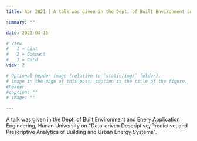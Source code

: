```yaml
---
title: Apr 2021 | A talk was given in the Dept. of Built Environment and Enery Application Engineering, Hunan University on "Data-driven Descriptive, Predictive, and Prescriptive Analytics of Building and Urban Energy Systems".

summary: ""

date: 2021-04-15

# View.
#   1 = List
#   2 = Compact
#   3 = Card
view: 2

# Optional header image (relative to `static/img/` folder).
# image in the page of this post; caption is the title of the figure.
#header:
#caption: ""   
# image: ""   

---
```


A talk was given in the Dept. of Built Environment and Enery Application Engineering, Hunan University on "Data-driven Descriptive, Predictive, and Prescriptive Analytics of Building and Urban Energy Systems".